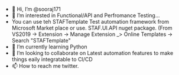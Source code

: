 - 👋 Hi, I’m @sooraj171
- 👀 I’m interested in Functional/API and Perfromance Testing...
-    You can use teh STAFTemplate Test automation framework from Microsoft Market place or use. STAF.UI.API nuget package. (From VS2019 -> Extension -> Manage Extension _> Online Templates -> Search "STAFTemplate"
- 🌱 I’m currently learning Python
- 💞️ I’m looking to collaborate on Latest automation features to make things eaily integratable to CI/CD
- 📫 How to reach me twitter.

<!---
sooraj171/sooraj171 is a ✨ special ✨ repository because its `README.md` (this file) appears on your GitHub profile.
You can click the Preview link to take a look at your changes.
--->
